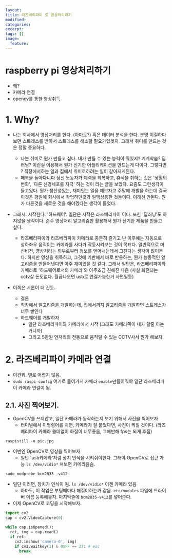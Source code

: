 ```yaml
---
layout:
title: 라즈베리파이 로 영상처리하기
modified:
categories:
excerpt:
tags: []
image:
  feature:
---
```


# raspberry pi 영상처리하기
- 왜?
- 카메라 연결
- opencv를 통한 영상취득

# 1. Why?

- 나는 회사에서 영상처리를 한다. (아마도?) 혹은 데이터 분석을 한다. 분명 이걸하다보면 스트레스를 받아서 스트레스를 해소할 필요가있겟지. 그래서 취미를 만드는 것은 정말 중요하다.
  - 나는 취미로 뭔가 만들고 싶다. 내가 만들 수 있는 능력이 뭐있지? 기계학습? 딥러닝? 이런걸 이용해서 뭔가 신기한 어플리케이션을 만드는게 다이다. 그렇다면 ? 직장에서하는 일과 집에서 취미로하려는 일이 같아지게된다.
  - 페북을 돌아다니다 정신 노동자가 체력을 회복하고, 휴식을 취하는 것은 '생활의 변화', '다른 신경세포를 자극' 하는 것이 라는 글을 보았다. 요즘도 그런생각이 들고있다. 뭔가 생산성있는, 재미잇는 일을 해보자고 주말에 개발을 하는데 결국 이것은 평일에 회사에서 작업하던것과 일맥상통한 것들이다. 이래선 안된다. 뭔가 다른것을 새로운 것을 해야겠다는 생각이 들었다.

- 그래서. 시작한다. '하드웨어'. 일단은 시작은 라즈베리파이 이다. 또한 '딥러닝'도 하지않을 생각이다. 순수 영상처리 알고리즘만 활용해서 뭔가 신기한 제품을 만들고 싶다.
  - 라즈베리파이와 라즈베리파이 카메라로 충분히 즐기고 난 이후에는 자동으로 상하좌우 움직이는 카메라를 사다가 작동시켜보는 것이 목표다. 일반적으로 머신비전, 영상처리는 외부로부터 정보를 얻어내는데서 그친다는 생각이 많이든다. 하지만 영상을 취득하고, 그것에 기반해서 바로 반응하는, 뭔가 능동적인 알고리즘을 만들어낸다면 아주 재미있을 것 같다. 그래서 일단은, 라즈베리파이와 카메라로 '하드웨어로서의 카메라'와 아주조금 친해진 다음 (사실 회전되는 cctv살 돈도없다. 월급나오면 usb로 연결가능한거 사면될듯)

- 이쪽은 서론이 더 긴듯..
  - 결론
  - 직장에서 알고리즘을 개발하는데, 집에서까지 알고리즘을 개발하면 스트레스가 너무 쌓인다
  - 하드웨어를 개발하자
    - 일단 라즈베리파이와 카메라에서 시작 (그래도 카메라쪽이 내가 할줄 아는거니까)
    - 그리고 5만원 언저리의 전동으로 움직일 수 있는 CCTV사서 뭔가 해보자.


# 2. 라즈베리파이 카메라 연결
- 이건뭐. 별로 어렵지 않음.
- ```sudo raspi-config``` 여기로 들어가서 카메라 ```enable```만들어줘야 일단 라즈베리파이 카메라 연결이 됨.

## 2.1. 사진 찍어보기.
- OpenCV를 쓰지않고, 일단 카메라가 동작하는지 보기 위해서 사진을 찍어보자
  - 터미널에서 이명령어를 치면, 카메라가 잘 붙었다면, 사진이 찍힐 것이다. (라즈베리파이 카메라 쓸데없이 화질이 너무좋음, 그에반해 fps는 되게 후짐)

```
raspistill -o pic.jpg
```


- 이번엔 OpenCV로 영상을 찍어보자
  - 일단 'usb카메라'처럼 장치 인식을 시켜줘야한다. 그래야 OpenCV로 접근 가능 ```ls /dev/vidio*``` 쳐보면 카메라음슴.

```
sudo modprobe bcm2835 -v412
```

- 일단 이러면, 장치가 인식이 됨. ```ls /dev/vidio*``` 이젠 카메라 있음
  - 아마도, 이 작업은 부팅때마다 해줘야하는거 같음. ```etc/modules``` 파일에 드라이버 이름 등록해놓자. 마지막줄에 ```bcm2835-v412```를 넣어준다.
- 이제 OpenCV로 코딩을 시작해보자.

```python
import cv2
cap = cv2.VideoCapture(0)

while cap.isOpened():
  ret, img = cap.read()
  if ret:
    cv2.imshow('camera-0', img)
    if cv2.waitkey(1) & 0xFF == 27: # esc
      break
```

